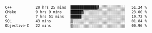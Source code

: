 <!--START_SECTION:waka-->

```txt
C++           20 hrs 25 mins  ████████████▓░░░░░░░░░░░░   51.24 %
CMake         9 hrs 9 mins    █████▓░░░░░░░░░░░░░░░░░░░   23.00 %
C             7 hrs 51 mins   █████░░░░░░░░░░░░░░░░░░░░   19.72 %
SQL           43 mins         ▒░░░░░░░░░░░░░░░░░░░░░░░░   01.84 %
Objective-C   22 mins         ▒░░░░░░░░░░░░░░░░░░░░░░░░   00.96 %
```

<!--END_SECTION:waka-->
